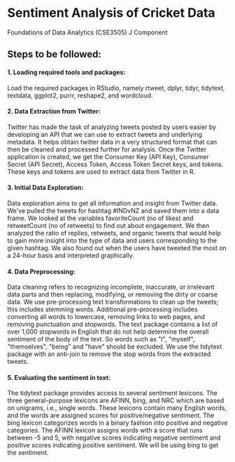 # Sentiment Analysis of Cricket Data
Foundations of Data Analytics (CSE3505) J Component

## Steps to be followed:
#### 1. Loading required tools and packages:
Load the required packages in RStudio, namely rtweet, dplyr, tidyr, tidytext, textdata, ggplot2, purrr, reshape2, and wordcloud.
#### 2. Data Extraction from Twitter:
Twitter has made the task of analyzing tweets posted by users easier by developing an API that we can use to extract tweets and underlying metadata. It helps obtain twitter data in a very structured format that can then be cleaned and processed further for analysis. Once the Twitter application is created, we get the Consumer Key (API Key), Consumer Secret (API Secret), Access Token, Access Token Secret keys, and tokens. These keys and tokens are used to extract data from Twitter in R.
#### 3. Initial Data Exploration:
Data exploration aims to get all information and insight from Twitter data. We've pulled the tweets for hashtag #INDvNZ and saved them into a data frame. We looked at the variables favoriteCount (no of likes) and retweetCount (no of retweets) to find out about engagement. We then analyzed the ratio of replies, retweets, and organic tweets that would help to gain more insight into the type of data and users corresponding to the given hashtag. We also found out when the users have tweeted the most on a 24-hour basis and interpreted graphically.
#### 4. Data Preprocessing:
Data cleaning refers to recognizing incomplete, inaccurate, or irrelevant data parts and then replacing, modifying, or removing the dirty or coarse data. We use pre-processing text transformations to clean up the tweets; this includes stemming words. Additional pre-processing includes converting all words to lowercase, removing links to web pages, and removing punctuation and stopwords. The text package contains a list of over 1,000 stopwords in  English that do not help determine the overall sentiment of the body of the text. So words such as "I", "myself", "themselves", "being" and "have" should be excluded. We use the tidytext package with an anti-join to remove the stop words from the extracted tweets.
#### 5. Evaluating the sentiment in text:
The tidytext package provides access to several sentiment lexicons. The three general-purpose lexicons are AFINN, bing, and NRC which are based on unigrams, i.e., single words. These lexicons contain many English words, and the words are assigned scores for positive/negative sentiment. The bing lexicon categorizes words in a binary fashion into positive and negative categories. The AFINN lexicon assigns words with a score that runs between -5 and 5, with negative scores indicating negative sentiment and positive scores indicating positive sentiment. We will be using bing to get the sentiment.
